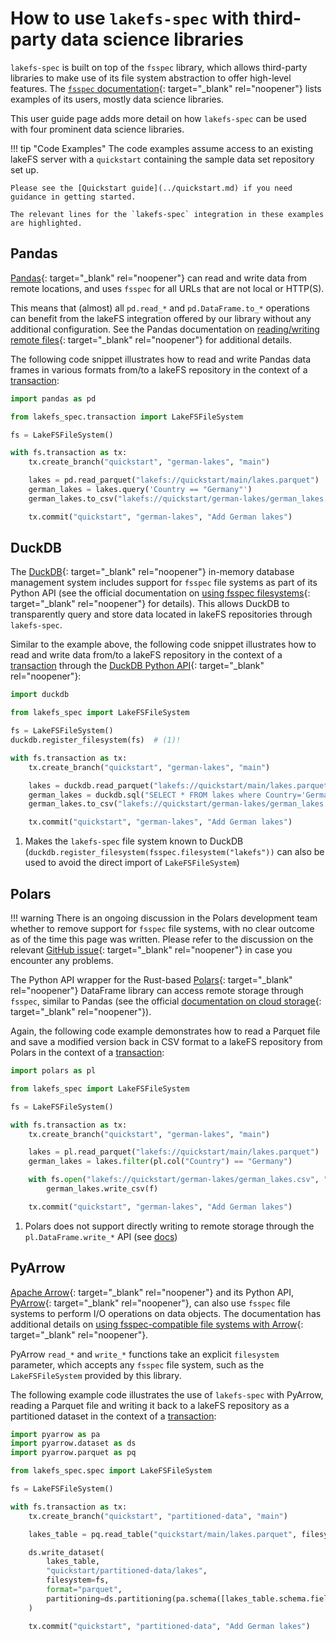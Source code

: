 # How to use `lakefs-spec` with third-party data science libraries

`lakefs-spec` is built on top of the `fsspec` library, which allows third-party libraries to make use of its file system abstraction to offer high-level features.
The [`fsspec` documentation](https://filesystem-spec.readthedocs.io/en/latest/#who-uses-fsspec){: target="_blank" rel="noopener"} lists examples of its users, mostly data science libraries.

This user guide page adds more detail on how `lakefs-spec` can be used with four prominent data science libraries.

!!! tip "Code Examples"
    The code examples assume access to an existing lakeFS server with a `quickstart` containing the sample data set repository set up.

    Please see the [Quickstart guide](../quickstart.md) if you need guidance in getting started.

    The relevant lines for the `lakefs-spec` integration in these examples are highlighted.

## Pandas

[Pandas](https://pandas.pydata.org){: target="_blank" rel="noopener"} can read and write data from remote locations, and uses `fsspec` for all URLs that are not local or HTTP(S).

This means that (almost) all `pd.read_*` and `pd.DataFrame.to_*` operations can benefit from the lakeFS integration offered by our library without any additional configuration.
See the Pandas documentation on [reading/writing remote files](https://pandas.pydata.org/docs/user_guide/io.html#reading-writing-remote-files){: target="_blank" rel="noopener"} for additional details.

The following code snippet illustrates how to read and write Pandas data frames in various formats from/to a lakeFS repository in the context of a [transaction](transactions.md):

```python hl_lines="10 12"
import pandas as pd

from lakefs_spec.transaction import LakeFSFileSystem

fs = LakeFSFileSystem()

with fs.transaction as tx:
    tx.create_branch("quickstart", "german-lakes", "main")

    lakes = pd.read_parquet("lakefs://quickstart/main/lakes.parquet")
    german_lakes = lakes.query('Country == "Germany"')
    german_lakes.to_csv("lakefs://quickstart/german-lakes/german_lakes.csv")

    tx.commit("quickstart", "german-lakes", "Add German lakes")
```

## DuckDB

The [DuckDB](https://duckdb.org/){: target="_blank" rel="noopener"} in-memory database management system includes support for `fsspec` file systems as part of its Python API (see the official documentation on [using fsspec filesystems](https://duckdb.org/docs/guides/python/filesystems.html){: target="_blank" rel="noopener"} for details).
This allows DuckDB to transparently query and store data located in lakeFS repositories through `lakefs-spec`.

Similar to the example above, the following code snippet illustrates how to read and write data from/to a lakeFS repository in the context of a [transaction](transactions.md) through the [DuckDB Python API](https://duckdb.org/docs/api/python/overview.html){: target="_blank" rel="noopener"}:

```python hl_lines="6 11 13"
import duckdb

from lakefs_spec import LakeFSFileSystem

fs = LakeFSFileSystem()
duckdb.register_filesystem(fs)  # (1)! 

with fs.transaction as tx:
    tx.create_branch("quickstart", "german-lakes", "main")

    lakes = duckdb.read_parquet("lakefs://quickstart/main/lakes.parquet")
    german_lakes = duckdb.sql("SELECT * FROM lakes where Country='Germany'")
    german_lakes.to_csv("lakefs://quickstart/german-lakes/german_lakes.csv")

    tx.commit("quickstart", "german-lakes", "Add German lakes")
```

1. Makes the `lakefs-spec` file system known to DuckDB (`duckdb.register_filesystem(fsspec.filesystem("lakefs"))` can also be used to avoid the direct import of `LakeFSFileSystem`)

## Polars

!!! warning
    There is an ongoing discussion in the Polars development team whether to remove support for `fsspec` file systems, with no clear outcome as of the time this page was written.
    Please refer to the discussion on the relevant [GitHub issue](https://github.com/pola-rs/polars/issues/11056){: target="_blank" rel="noopener"} in case you encounter any problems.

The Python API wrapper for the Rust-based [Polars](https://pola-rs.github.io/polars/){: target="_blank" rel="noopener"} DataFrame library can access remote storage through `fsspec`, similar to Pandas (see the official [documentation on cloud storage](https://pola-rs.github.io/polars/user-guide/io/cloud-storage/){: target="_blank" rel="noopener"}).

Again, the following code example demonstrates how to read a Parquet file and save a modified version back in CSV format to a lakeFS repository from Polars in the context of a  [transaction](transactions.md):


```python hl_lines="10 13-14"
import polars as pl

from lakefs_spec import LakeFSFileSystem

fs = LakeFSFileSystem()

with fs.transaction as tx:
    tx.create_branch("quickstart", "german-lakes", "main")

    lakes = pl.read_parquet("lakefs://quickstart/main/lakes.parquet")
    german_lakes = lakes.filter(pl.col("Country") == "Germany")

    with fs.open("lakefs://quickstart/german-lakes/german_lakes.csv", "wb") as f: # (1)!
        german_lakes.write_csv(f)

    tx.commit("quickstart", "german-lakes", "Add German lakes")
```

1. Polars does not support directly writing to remote storage through the `pl.DataFrame.write_*` API (see [docs](https://pola-rs.github.io/polars/user-guide/io/cloud-storage/#writing-to-cloud-storage))

## PyArrow

[Apache Arrow](https://arrow.apache.org/){: target="_blank" rel="noopener"} and its Python API, [PyArrow](https://arrow.apache.org/docs/python/){: target="_blank" rel="noopener"}, can also use `fsspec` file systems to perform I/O operations on data objects. The documentation has additional details on [using fsspec-compatible file systems with Arrow](https://arrow.apache.org/docs/python/filesystems.html#using-fsspec-compatible-filesystems-with-arrow){: target="_blank" rel="noopener"}.

PyArrow `read_*` and `write_*` functions take an explicit `filesystem` parameter, which accepts any `fsspec` file system, such as the `LakeFSFileSystem` provided by this library. 

The following example code illustrates the use of `lakefs-spec` with PyArrow, reading a Parquet file and writing it back to a lakeFS repository as a partitioned dataset in the context of a [transaction](transactions.md):

```python hl_lines="12 17"
import pyarrow as pa
import pyarrow.dataset as ds
import pyarrow.parquet as pq

from lakefs_spec.spec import LakeFSFileSystem

fs = LakeFSFileSystem()

with fs.transaction as tx:
    tx.create_branch("quickstart", "partitioned-data", "main")

    lakes_table = pq.read_table("quickstart/main/lakes.parquet", filesystem=fs)

    ds.write_dataset(
        lakes_table,
        "quickstart/partitioned-data/lakes",
        filesystem=fs,
        format="parquet",
        partitioning=ds.partitioning(pa.schema([lakes_table.schema.field("Country")])),
    )

    tx.commit("quickstart", "partitioned-data", "Add German lakes")
```
